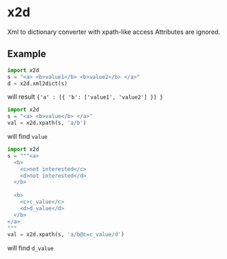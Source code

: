 # x2d
Xml to dictionary converter with xpath-like access
Attributes are ignored.

## Example
```python
import x2d
s = "<a> <b>value1</b> <b>value2</b> </a>"
d = x2d.xml2dict(s)
```
will result ```{'a' : [{ 'b': ['value1', 'value2'] }] }```


```python
import x2d
s = "<a> <b>value</b> </a>"
val = x2d.xpath(s, 'a/b')
```
will find ```value```

```python
import x2d
s = """<a>
  <b>
    <c>not interested</c>
    <d>not interested</d>
  </b>
  
  <b>
    <c>c_value</c>
    <d>d_value</d>
  </b>
</a>
"""
val = x2d.xpath(s, 'a/b@c=c_value/d')
```
will find ```d_value```
